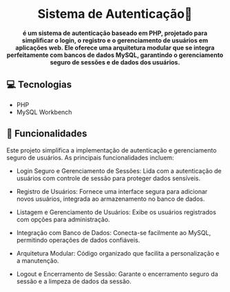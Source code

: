 
<h1 align="center" style="font-weight: bold;">Sistema de Autenticação📌</h1>


<p align="center">
    <b>é um sistema de autenticação baseado em PHP, projetado para simplificar o login, o registro e o gerenciamento de usuários em aplicações web. Ele oferece uma arquitetura modular que se integra perfeitamente com bancos de dados MySQL, garantindo o gerenciamento seguro de sessões e de dados dos usuários.</b>
</p>

<h2 id="technologies">💻 Tecnologias</h2>

- PHP
- MySQL Workbench


<h2 id="routes">📍 Funcionalidades</h2>

Este projeto simplifica a implementação de autenticação e gerenciamento seguro de usuários.
As principais funcionalidades incluem:

- Login Seguro e Gerenciamento de Sessões: Lida com a autenticação de usuários com controle de sessão para proteger dados sensíveis.

- Registro de Usuários: Fornece uma interface segura para adicionar novos usuários, integrada ao armazenamento no banco de dados.

- Listagem e Gerenciamento de Usuários: Exibe os usuários registrados com opções para administração.

- Integração com Banco de Dados: Conecta-se facilmente ao MySQL, permitindo operações de dados confiáveis.

- Arquitetura Modular: Código organizado que facilita a personalização e a manutenção.

- Logout e Encerramento de Sessão: Garante o encerramento seguro da sessão e a limpeza de dados da sessão.


